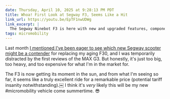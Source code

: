 ```yaml
---
date: Thursday, April 10, 2025 at 9:28:13 PM PDT
title: Whoa! First Look at Segway F3, Seems Like a Hit
link_url: https://youtu.be/EpTF1nwUDWg
link_excerpt: |
  The Segway Ninebot F3 is here with new and upgraded features, components, specs, and performance! In this video I'll unbox it and give you my first impressions of this 3rd generation commuter scooter.
tags: micromobility
---
```


Last month [I mentioned I've been eager to see which new Segway scooter might be a contender](/links/20250316/preliminary-look-at-segway-max-g3) for replacing my aging F30, and I was temporarily distracted by the first reviews of the MAX G3. But honestly, it's just too big, too heavy, and too expensive for what I'm in the market for.

The F3 is now getting its moment in the sun, and from what I'm seeing so far, it seems like a truly excellent ride for a remarkable price (potential tariff insanity notwithstanding).￼ I think it's _very_ likely this will be my new #micromobility vehicle come summertime. 😎